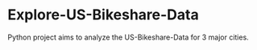# Explore-US-Bikeshare-Data
Python project aims to analyze the US-Bikeshare-Data for 3 major cities.
